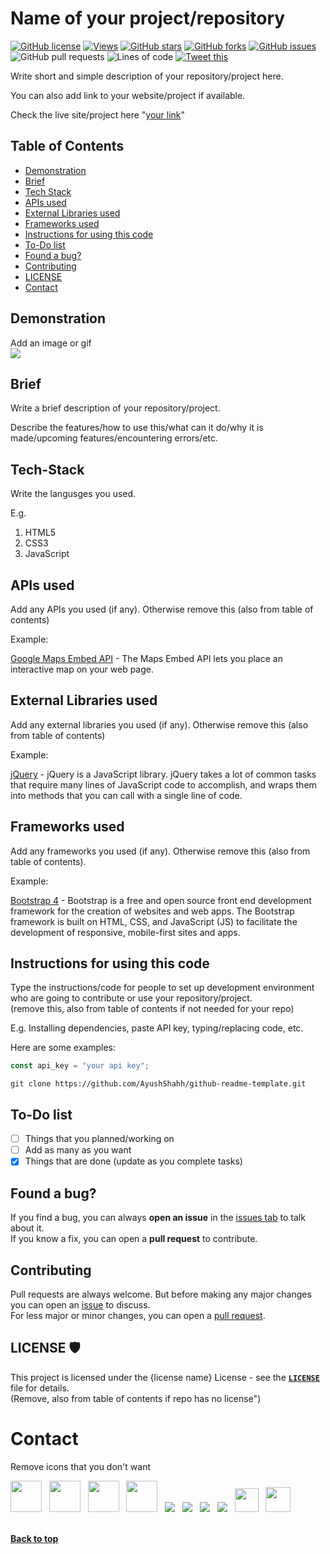 # Name of your project/repository
<!-- Replace the things with your content. The things I have written are for instructions

Remove comments before commiting
-->
[![GitHub license](https://img.shields.io/github/license/AyushShahh/github-readme-template?color=red&style=flat)](https://github.com/AyushShahh/github-readme-template/blob/main/LICENSE)
[![Views](https://hits.seeyoufarm.com/api/count/incr/badge.svg?url=https%3A%2F%2Fgithub.com%2Fgithub_username%2Frepository_name&count_bg=%23000000&title_bg=%23555555&icon=github.svg&icon_color=%23E7E7E7&title=views&edge_flat=true)](https://hits.seeyoufarm.com)
[![GitHub stars](https://img.shields.io/github/stars/AyushShahh/github-readme-template?style=flat-square)](https://github.com/AyushShahh/github-readme-template/stargazers)
[![GitHub forks](https://img.shields.io/github/forks/AyushShahh/github-readme-template?style=flat-square)](https://github.com/AyushShahh/github-readme-template/network)
[![GitHub issues](https://img.shields.io/github/issues/AyushShahh/github-readme-template?style=flat-square)](https://github.com/AyushShahh/github-readme-template/issues)
![GitHub pull requests](https://img.shields.io/github/issues-pr/AyushShahh/github-readme-template?color=yellow&style=flat-square)
![Lines of code](https://img.shields.io/tokei/lines/github/AyushShahh/github-readme-template?label=total%20lines%20of%20code&style=flat-square)
[![Tweet this](https://img.shields.io/twitter/url?color=grey&label=Tweet%20this&logo=twitter&style=flat-square&url=https%3A%2F%2Fgithub.com%2FAyushShahh%2Fgithub-readme-template)](https://twitter.com/intent/tweet?text=Woah!%20Check%20this%20out&url=https%3A%2F%2Fgithub.com%2FAyushShahh%2Fgithub-readme-template)

<!-- Instructions for badges:
1. Change AyushShahh to the github username of repository owner. (case-sensitive)

2. Change github-readme-template to the repository for which you are writing README. (case-sensitive)

3. Remove the badges that you don't want. E.g. remove license badge if your repository doesn't have a license

4. Remove this comment before commiting changes
-->

Write short and simple description of your repository/project here.

You can also add link to your website/project if available.

Check the live site/project here "[your link](https://link-to-project.xyz)"

## Table of Contents
- [Demonstration](#demonstration)
- [Brief](#brief)
- [Tech Stack](#tech-stack)
- [APIs used](#apis-used)
- [External Libraries used](#external-libraries-used)
- [Frameworks used](#frameworks-used)
- [Instructions for using this code](#instructions-for-using-this-code)
- [To-Do list](#to-do-list)
- [Found a bug?](#found-a-bug)
- [Contributing](#contributing)
- [LICENSE](#license-%EF%B8%8F)
- [Contact](#contact)

<!--
1. Remove unnecessary things from table of contents that you don't want

2. You can also add things that are not here but required for your repo/project

3. Remove this comment before commiting changes
-->

## Demonstration
Add an image or gif<br>
<img src="path/to/image-or-gif">

## Brief
Write a brief description of your repository/project.

Describe the features/how to use this/what can it do/why it is made/upcoming features/encountering errors/etc.
<!-- 
You can even make separate heading for features/upcoming features/anything you want.

You can fully customise this README

Just don't forget to add them in table of contents in their specific order.

Delete this comment before commiting changes
-->

## Tech-Stack
Write the langusges you used.

E.g.
1. HTML5
2. CSS3
3. JavaScript

## APIs used
Add any APIs you used (if any). Otherwise remove this (also from table of contents)
<!--
1. replace the description with your own
2. delete this comment afterwards
-->
Example:

[Google Maps Embed API](https://developers.google.com/maps/documentation/embed/get-started) - The Maps Embed API lets you place an interactive map on your web page.

## External Libraries used
Add any external libraries you used (if any). Otherwise remove this (also from table of contents)
<!--
1. replace the description with your own
2. delete this comment afterwards
-->
Example:

[jQuery](https://jquery.com/) - jQuery is a JavaScript library. jQuery takes a lot of common tasks that require many lines of JavaScript code to accomplish, and wraps them into methods that you can call with a single line of code.

## Frameworks used
Add any frameworks you used (if any). Otherwise remove this (also from table of contents).
<!--
1. replace the description with your own
2. delete this comment afterwards
-->
Example:

[Bootstrap 4](https://getbootstrap.com/) - Bootstrap is a free and open source front end development framework for the creation of websites and web apps. The Bootstrap framework is built on HTML, CSS, and JavaScript (JS) to facilitate the development of responsive, mobile-first sites and apps.

## Instructions for using this code
Type the instructions/code for people to set up development environment who are going to contribute or use your repository/project.<br>
(remove this, also from table of contents if not needed for your repo)
<!--
1. replace the description with your own
2. delete this comment afterwards
-->
E.g. Installing dependencies, paste API key, typing/replacing code, etc.

Here are some examples:
```javascript
const api_key = "your api key";
```
```
git clone https://github.com/AyushShahh/github-readme-template.git
```

## To-Do list
- [ ] Things that you planned/working on
- [ ] Add as many as you want
- [x] Things that are done (update as you complete tasks)

## Found a bug?
If you find a bug, you can always **open an issue** in the [issues tab](https://github.com/AyushShahh/github-readme-template/issues) to talk about it.<br>
If you know a fix, you can open a **pull request** to contribute.

<!--
1. replace the description with your own
2. Change AyushShahh to the username of repository owner (case-sensitive)
3. Change github-readme-template to the repository for which you are writing readme (case-sensitive)
2. delete this comment afterwards
-->

## Contributing
Pull requests are always welcome. But before making any major changes you can open an [issue](https://github.com/AyushShahh/github-readme-template/issues) to discuss.<br>
For less major or minor changes, you can open a [pull request](https://github.com/AyushShahh/github-readme-template/pulls).

<!--
1. replace the description with your own
2. Change AyushShahh to the username of repository owner (case-sensitive)
3. Change github-readme-template to the repository for which you are writing readme (case-sensitive)
2. delete this comment afterwards
-->

## LICENSE 🛡️
This project is licensed under the {license name} License - see the **[`LICENSE`](https://github.com/AyushShahh/github-readme-template/blob/main/LICENSE)** file for details.<br>
(Remove, also from table of contents if repo has no license")

# Contact
Remove icons that you don't want
<!--
Change all the usernames/IDs in {} to yours

Remove the brackets. Don't keep them

In quora, type your profile link that you see find by going to your profile in browser.

Type your gmail/email address in mailto:

Type your discord ID in discord link. Remember that your Discord User ID is an eighteen digit number, and is not the same as your username.

delete this comment before commiting
-->

<p>
<a href="https://twitter.com/ayushshah__" target="_blank" rel="noopener noreferrer"><img src="https://img.icons8.com/plasticine/100/000000/twitter.png" width="50" /></a>
&nbsp; <a href="https://www.instagram.com/ayushshah__/" target="_blank" rel="noopener noreferrer"><img src="https://img.icons8.com/plasticine/100/000000/instagram-new.png" width="50"/></a>
&nbsp; <a href="https://www.linkedin.com/in/{username}/" target="_blank" rel="noopener noreferrer"><img src="https://img.icons8.com/plasticine/100/000000/linkedin.png" width="50" /></a>
&nbsp; <a href="mailto:your@gmail.com" target="_blank" rel="noopener noreferrer"><img src="https://img.icons8.com/plasticine/100/000000/gmail.png"  width="50" /></a>
&nbsp; <a href="https://medium.com/@{your_username}" target="_blank" rel="noopener noreferrer"><img src="https://img.icons8.com/color/48/000000/medium-monogram.png"/></a>
&nbsp; <a href="https://www.quora.com/profile/Ayush-Shah-133/" target="_blank" rel="noopener noreferrer"><img src="https://img.icons8.com/clouds/50/000000/quora.png"/></a>
&nbsp; <a href="https://www.clubhouse.com/@ayushshah_" target="_blank" rel="noopener noreferrer"><img src="https://img.icons8.com/fluent/45/000000/so-so.png"/></a>
&nbsp; <a href="https://www.discordapp.com/users/{your discord user id [not your username]}" target="_blank" rel="noopener noreferrer"><img src="https://img.icons8.com/doodle/46/000000/discord-new-logo.png"/></a>
&nbsp; <a href="https://dev.to/{your_dev.to_username}" target="_blank" rel="noopener noreferrer"><img src="https://d2fltix0v2e0sb.cloudfront.net/dev-black.png" height="38px"/></a>
&nbsp; <a href="https://hashnode.com/@{your_hashnode_username}" target="_blank" rel="noopener noreferrer"><img src="https://cdn.hashnode.com/res/hashnode/image/upload/v1611902473383/CDyAuTy75.png?auto=compress" height="40px"></a><br><br>

**[Back to top](#name-of-your-projectrepository)**

<!--
In the "back to top", type the name of the first main heading "#" in your README.

Replace spaces with a "-" (hyphen)

delete this comment afterwards
-->